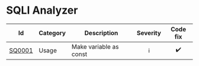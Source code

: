 # SQLI Analyzer
|Id|Category|Description|Severity|Code fix|
|--|--------|-----------|:------:|:------:|
|[SQ0001](https://github.com/Victorien-Goudeau/SQLI-Analyzer)|Usage|Make variable as const|<span title='Info'>ℹ️</span>|✔️|

